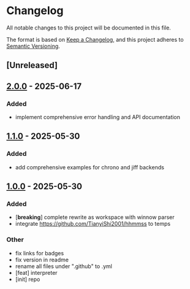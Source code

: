 # Changelog

All notable changes to this project will be documented in this file.

The format is based on [Keep a Changelog](https://keepachangelog.com/en/1.0.0/),
and this project adheres to [Semantic Versioning](https://semver.org/spec/v2.0.0.html).

## [Unreleased]

## [2.0.0](https://github.com/icepuma/temps/compare/temps-v1.1.0...temps-v2.0.0) - 2025-06-17

### Added

- implement comprehensive error handling and API documentation

## [1.1.0](https://github.com/icepuma/temps/compare/temps-v1.0.0...temps-v1.1.0) - 2025-05-30

### Added

- add comprehensive examples for chrono and jiff backends

## [1.0.0](https://github.com/icepuma/temps/releases/tag/temps-v1.0.0) - 2025-05-30

### Added

- [**breaking**] complete rewrite as workspace with winnow parser
- integrate https://github.com/TianyiShi2001/hhmmss to temps

### Other

- fix links for badges
- fix version in readme
- rename all files under ".github" to .yml
- [feat] interpreter
- [init] repo